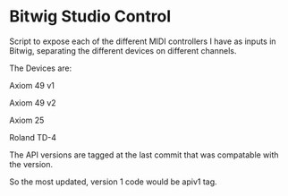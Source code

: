Bitwig Studio Control
=====================

Script to expose each of the different MIDI controllers I have as inputs in Bitwig, separating the different devices on different channels.

The Devices are:

Axiom 49 v1

Axiom 49 v2

Axiom 25

Roland TD-4

The API versions are tagged at the last commit that was compatable with the version.

So the most updated, version 1 code would be apiv1 tag.
